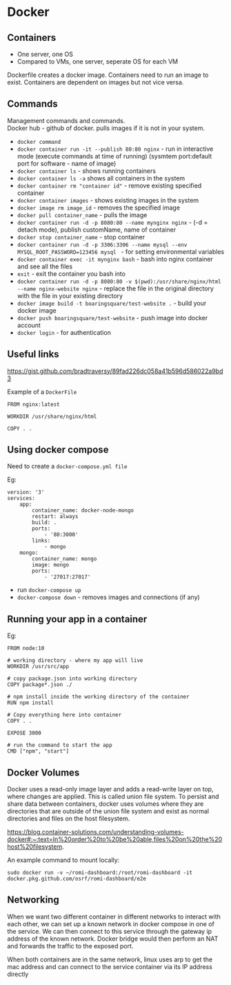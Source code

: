 # Docker

## Containers
- One server, one OS
- Compared to VMs, one server, seperate OS for each VM

Dockerfile creates a docker image. Containers need to run an image to exist. Containers are dependent on images but not vice versa.

## Commands
Management commands and commands.<br/>
Docker hub - github of docker. pulls images if it is not in your system. 

- `docker command`
- `docker container run -it --publish 80:80 nginx` - run in interactive mode (execute commands at time of running) (sysmtem port:default port for software - name of image)
- `docker container ls` - shows running containers
- `docker container ls -a` shows all containers in the system
- `docker container rm "container id"` - remove existing specified container
- `docker container images` - shows existing images in the system
- `docker image rm image_id` - removes the specified image
- `docker pull container_name` - pulls the image
- `docker container run -d -p 8080:80 --name mynginx nginx` - (-d = detach mode), publish customName, name of container
- `docker stop container_name` - stop container
- `docker container run -d -p 3306:3306 --name mysql --env MYSQL_ROOT_PASSWORD=123456 mysql ` - for setting environmental variables
- `docker container exec -it mynginx bash` - bash into nginx container and see all the files
- `exit` - exit the container you bash into
- `docker container run -d -p 8080:80 -v $(pwd):/usr/share/nginx/html --name nginx-website nginx` - replace the file in the original directory with the file in your existing directory
- `docker image build -t boaringsquare/test-website .` - build your docker image
- `docker push boaringsquare/test-website` - push image into docker account
- `docker login` - for authentication 

## Useful links

https://gist.github.com/bradtraversy/89fad226dc058a41b596d586022a9bd3

Example of a `DockerFile`

```
FROM nginx:latest

WORKDIR /usr/share/nginx/html

COPY . .
```

## Using docker compose

Need to create a `docker-compose.yml file`

Eg:

```
version: '3'
services:
    app:
        container_name: docker-node-mongo
        restart: always
        build: .
        ports:
            - '80:3000'
        links:
            - mongo
    mongo:
        container_name: mongo
        image: mongo
        ports:
            - '27017:27017'
```

- run `docker-compose up`
- `docker-compose down` - removes images and connections (if any)

## Running your app in a container

Eg:

```
FROM node:10

# working directory - where my app will live
WORKDIR /usr/src/app

# copy package.json into working directory
COPY package*.json ./ 

# npm install inside the working directory of the container
RUN npm install

# Copy everything here into container
COPY . .

EXPOSE 3000

# run the command to start the app
CMD ["npm", "start"]
```

## Docker Volumes

Docker uses a read-only image layer and adds a read-write layer on top, where changes are applied. This is called union file system. To persist and share data between containers, docker uses volumes where they are directories that are outside of the union file system and exist as normal directories and files on the host filesystem.

https://blog.container-solutions.com/understanding-volumes-docker#:~:text=In%20order%20to%20be%20able,files%20on%20the%20host%20filesystem.

An example command to mount locally:

`sudo docker run -v ~/romi-dashboard:/root/romi-dashboard -it docker.pkg.github.com/osrf/romi-dashboard/e2e`

## Networking

When we want two different container in different networks to interact with each other, we can set up a known network in docker compose in one of the service. We can then connect to this service through the gateway ip address of the known network. Docker bridge would then perform an NAT and forwards the traffic to the exposed port.

When both containers are in the same network, linux uses arp to get the mac address and can connect to the service container via its IP address directly

